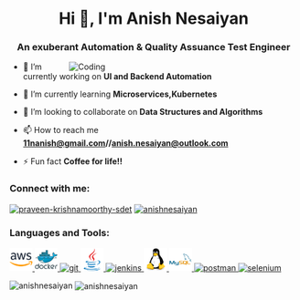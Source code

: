 <h1 align="center">Hi 👋, I'm Anish Nesaiyan</h1>
<h3 align="center">An exuberant Automation & Quality Assuance Test Engineer</h3>
<img align="right" alt="Coding" width="400" src="https://miro.medium.com/max/1400/1*panuLBsXTjypTQ_kwF2FWg.png">

- 🔭 I’m currently working on **UI and Backend Automation**

- 🌱 I’m currently learning **Microservices,Kubernetes**

- 👯 I’m looking to collaborate on **Data Structures and Algorithms**

- 📫 How to reach me **11nanish@gmail.com//anish.nesaiyan@outlook.com**

- ⚡ Fun fact **Coffee for life!!**

<h3 align="left">Connect with me:</h3>
<p align="left">
<a href="https://linkedin.com/in/anish-nesaiyan" target="blank"><img align="center" src="https://raw.githubusercontent.com/rahuldkjain/github-profile-readme-generator/master/src/images/icons/Social/linked-in-alt.svg" alt="praveen-krishnamoorthy-sdet" height="30" width="40" /></a>
<a href="https://leetcode.com/Anishz/" target="blank"><img align="center" src="https://raw.githubusercontent.com/rahuldkjain/github-profile-readme-generator/master/src/images/icons/Social/leet-code.svg" alt="anishnesaiyan" height="30" width="40" /></a>
</p>

<h3 align="left">Languages and Tools:</h3>
<p align="left"> <a href="https://aws.amazon.com" target="_blank" rel="noreferrer"> <img src="https://raw.githubusercontent.com/devicons/devicon/master/icons/amazonwebservices/amazonwebservices-original-wordmark.svg" alt="aws" width="40" height="40"/> </a> <a href="https://www.docker.com/" target="_blank" rel="noreferrer"> <img src="https://raw.githubusercontent.com/devicons/devicon/master/icons/docker/docker-original-wordmark.svg" alt="docker" width="40" height="40"/> </a> <a href="https://git-scm.com/" target="_blank" rel="noreferrer"> <img src="https://www.vectorlogo.zone/logos/git-scm/git-scm-icon.svg" alt="git" width="40" height="40"/> </a> <a href="https://www.java.com" target="_blank" rel="noreferrer"> <img src="https://raw.githubusercontent.com/devicons/devicon/master/icons/java/java-original.svg" alt="java" width="40" height="40"/> </a> <a href="https://www.jenkins.io" target="_blank" rel="noreferrer"> <img src="https://www.vectorlogo.zone/logos/jenkins/jenkins-icon.svg" alt="jenkins" width="40" height="40"/> </a> <a href="https://www.linux.org/" target="_blank" rel="noreferrer"> <img src="https://raw.githubusercontent.com/devicons/devicon/master/icons/linux/linux-original.svg" alt="linux" width="40" height="40"/> </a> <a href="https://www.mysql.com/" target="_blank" rel="noreferrer"> <img src="https://raw.githubusercontent.com/devicons/devicon/master/icons/mysql/mysql-original-wordmark.svg" alt="mysql" width="40" height="40"/> </a> <a href="https://postman.com" target="_blank" rel="noreferrer"> <img src="https://www.vectorlogo.zone/logos/getpostman/getpostman-icon.svg" alt="postman" width="40" height="40"/> </a> <a href="https://www.selenium.dev" target="_blank" rel="noreferrer"> <img src="https://raw.githubusercontent.com/detain/svg-logos/780f25886640cef088af994181646db2f6b1a3f8/svg/selenium-logo.svg" alt="selenium" width="40" height="40"/> </a> </p>

<p><img align="left" src="https://github-readme-stats.vercel.app/api/top-langs?username=anishnesaiyan&show_icons=true&locale=en&layout=compact" alt="anishnesaiyan" /></p>

<p>&nbsp;<img align="center" src="https://github-readme-stats.vercel.app/api?username=anishnesaiyan&show_icons=true&locale=en" alt="anishnesaiyan" /></p>
